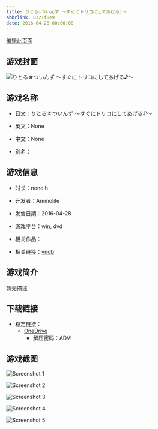 ```yaml
---
title: りとる☆ついんず ～すぐにトリコにしてあげる♪～
abbrlink: 8321f0e9
date: 2016-04-28 00:00:00
---
```

[编辑此页面](https://github.com/ACG-3/ADV3-source/blob/main/source/_posts/games/%E3%82%8A%E3%81%A8%E3%82%8B%E2%98%86%E3%81%A4%E3%81%84%E3%82%93%E3%81%9A%20%EF%BD%9E%E3%81%99%E3%81%90%E3%81%AB%E3%83%88%E3%83%AA%E3%82%B3%E3%81%AB%E3%81%97%E3%81%A6%E3%81%82%E3%81%92%E3%82%8B%E2%99%AA%EF%BD%9E.md)

## 游戏封面

![りとる☆ついんず ～すぐにトリコにしてあげる♪～](https://pan.timero.xyz/d/onedrive/img_lib_001/%E3%82%8A%E3%81%A8%E3%82%8B%E2%98%86%E3%81%A4%E3%81%84%E3%82%93%E3%81%9A%20%EF%BD%9E%E3%81%99%E3%81%90%E3%81%AB%E3%83%88%E3%83%AA%E3%82%B3%E3%81%AB%E3%81%97%E3%81%A6%E3%81%82%E3%81%92%E3%82%8B%E2%99%AA%EF%BD%9E_cover.avif)


## 游戏名称

- 日文：りとる☆ついんず ～すぐにトリコにしてあげる♪～
- 英文：None
- 中文：None

- 别名：


## 游戏信息

- 时长：none h
- 开发者：Ammolite
- 发售日期：2016-04-28
- 游戏平台：win, dvd
- 相关作品：

- 相关链接：[vndb](https://vndb.org/v19092)


## 游戏简介

暂无描述


## 下载链接

- 稳定链接：
    - [OneDrive](https://pan.timero.xyz/onedrive/adv_lib_001/%E3%82%8A%E3%81%A8%E3%82%8B%E2%98%86%E3%81%A4%E3%81%84%E3%82%93%E3%81%9A%20%EF%BD%9E%E3%81%99%E3%81%90%E3%81%AB%E3%83%88%E3%83%AA%E3%82%B3%E3%81%AB%E3%81%97%E3%81%A6%E3%81%82%E3%81%92%E3%82%8B%E2%99%AA%EF%BD%9E)
        - 解压密码：ADV!



## 游戏截图


![Screenshot 1](https://pan.timero.xyz/d/onedrive/img_lib_001/%E3%82%8A%E3%81%A8%E3%82%8B%E2%98%86%E3%81%A4%E3%81%84%E3%82%93%E3%81%9A%20%EF%BD%9E%E3%81%99%E3%81%90%E3%81%AB%E3%83%88%E3%83%AA%E3%82%B3%E3%81%AB%E3%81%97%E3%81%A6%E3%81%82%E3%81%92%E3%82%8B%E2%99%AA%EF%BD%9E_Screenshot_1.avif)

![Screenshot 2](https://pan.timero.xyz/d/onedrive/img_lib_001/%E3%82%8A%E3%81%A8%E3%82%8B%E2%98%86%E3%81%A4%E3%81%84%E3%82%93%E3%81%9A%20%EF%BD%9E%E3%81%99%E3%81%90%E3%81%AB%E3%83%88%E3%83%AA%E3%82%B3%E3%81%AB%E3%81%97%E3%81%A6%E3%81%82%E3%81%92%E3%82%8B%E2%99%AA%EF%BD%9E_Screenshot_2.avif)

![Screenshot 3](https://pan.timero.xyz/d/onedrive/img_lib_001/%E3%82%8A%E3%81%A8%E3%82%8B%E2%98%86%E3%81%A4%E3%81%84%E3%82%93%E3%81%9A%20%EF%BD%9E%E3%81%99%E3%81%90%E3%81%AB%E3%83%88%E3%83%AA%E3%82%B3%E3%81%AB%E3%81%97%E3%81%A6%E3%81%82%E3%81%92%E3%82%8B%E2%99%AA%EF%BD%9E_Screenshot_3.avif)

![Screenshot 4](https://pan.timero.xyz/d/onedrive/img_lib_001/%E3%82%8A%E3%81%A8%E3%82%8B%E2%98%86%E3%81%A4%E3%81%84%E3%82%93%E3%81%9A%20%EF%BD%9E%E3%81%99%E3%81%90%E3%81%AB%E3%83%88%E3%83%AA%E3%82%B3%E3%81%AB%E3%81%97%E3%81%A6%E3%81%82%E3%81%92%E3%82%8B%E2%99%AA%EF%BD%9E_Screenshot_4.avif)

![Screenshot 5](https://pan.timero.xyz/d/onedrive/img_lib_001/%E3%82%8A%E3%81%A8%E3%82%8B%E2%98%86%E3%81%A4%E3%81%84%E3%82%93%E3%81%9A%20%EF%BD%9E%E3%81%99%E3%81%90%E3%81%AB%E3%83%88%E3%83%AA%E3%82%B3%E3%81%AB%E3%81%97%E3%81%A6%E3%81%82%E3%81%92%E3%82%8B%E2%99%AA%EF%BD%9E_Screenshot_5.avif)

